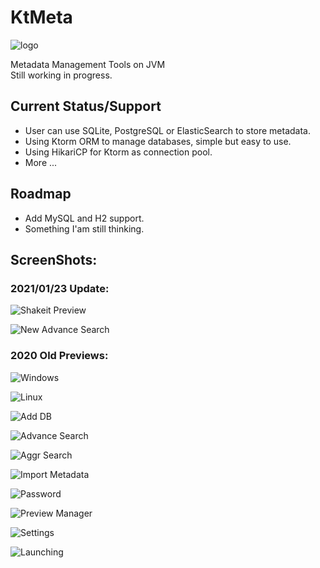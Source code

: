 # KtMeta
![logo](screenshots/AboutHead.png)  

Metadata Management Tools on JVM  
Still working in progress.  

## Current Status/Support

* User can use SQLite, PostgreSQL or ElasticSearch to store metadata.
* Using Ktorm ORM to manage databases, simple but easy to use.
* Using HikariCP for Ktorm as connection pool.
* More ...

## Roadmap
* Add MySQL and H2 support.
* Something I'am still thinking.

## ScreenShots:
### 2021/01/23 Update:
![Shakeit Preview](screenshots/Screenshot-2021-01-23165324.png)

![New Advance Search](screenshots/Screenshot-2021-01-23165440.png)

### 2020 Old Previews:



![Windows](screenshots/IntellijTheme.png)

![Linux](screenshots/OnLinux.png)  

![Add DB](screenshots/AddDBResource.png) 

![Advance Search](screenshots/AdvacneSearch.png)  

![Aggr Search](screenshots/AggrSearch.png)  

![Import Metadata](screenshots/ImportMetadata.png)  

![Password](screenshots/Password.png)

![Preview Manager](screenshots/PreviewManager.png)  

![Settings](screenshots/Settings.png)

![Launching](screenshots/Launching.png)